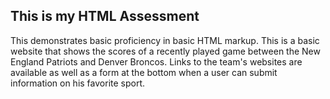 ## This is my HTML Assessment
This demonstrates basic proficiency in basic HTML markup. This is a basic website that shows the scores of a recently played game between the New England Patriots and Denver Broncos. Links to the team's websites are available as well as a form at the bottom when a user can submit information on his favorite sport.
